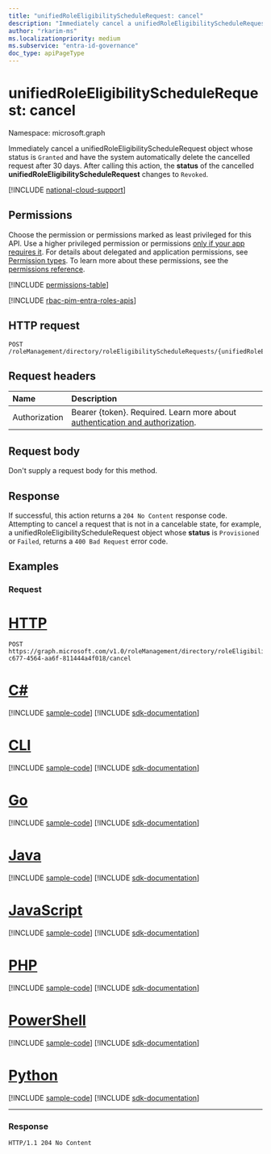 ```yaml
---
title: "unifiedRoleEligibilityScheduleRequest: cancel"
description: "Immediately cancel a unifiedRoleEligibilityScheduleRequest object whose status is Granted."
author: "rkarim-ms"
ms.localizationpriority: medium
ms.subservice: "entra-id-governance"
doc_type: apiPageType
---
```


# unifiedRoleEligibilityScheduleRequest: cancel
Namespace: microsoft.graph

Immediately cancel a unifiedRoleEligibilityScheduleRequest object whose status is `Granted` and have the system automatically delete the cancelled request after 30 days. After calling this action, the **status** of the cancelled **unifiedRoleEligibilityScheduleRequest** changes to `Revoked`.

[!INCLUDE [national-cloud-support](../../includes/all-clouds.md)]

## Permissions
Choose the permission or permissions marked as least privileged for this API. Use a higher privileged permission or permissions [only if your app requires it](/graph/permissions-overview#best-practices-for-using-microsoft-graph-permissions). For details about delegated and application permissions, see [Permission types](/graph/permissions-overview#permission-types). To learn more about these permissions, see the [permissions reference](/graph/permissions-reference).

<!-- { "blockType": "permissions", "name": "unifiedroleeligibilityschedulerequest_cancel" } -->
[!INCLUDE [permissions-table](../includes/permissions/unifiedroleeligibilityschedulerequest-cancel-permissions.md)]

[!INCLUDE [rbac-pim-entra-roles-apis](../includes/rbac-for-apis/rbac-pim-entra-roles-apis.md)]

## HTTP request

<!-- {
  "blockType": "ignored"
}
-->
``` http
POST /roleManagement/directory/roleEligibilityScheduleRequests/{unifiedRoleEligibilityScheduleRequestId}/cancel
```

## Request headers
|Name|Description|
|:---|:---|
|Authorization|Bearer {token}. Required. Learn more about [authentication and authorization](/graph/auth/auth-concepts).|

## Request body
Don't supply a request body for this method.

## Response

If successful, this action returns a `204 No Content` response code. Attempting to cancel a request that is not in a cancelable state, for example, a unifiedRoleEligibilityScheduleRequest object whose **status** is `Provisioned` or `Failed`, returns a `400 Bad Request` error code.

## Examples

### Request

# [HTTP](#tab/http)
<!-- {
  "blockType": "request",
  "name": "unifiedroleeligibilityschedulerequestthis.cancel"
}
-->
``` http
POST https://graph.microsoft.com/v1.0/roleManagement/directory/roleEligibilityScheduleRequests/532bef1f-c677-4564-aa6f-811444a4f018/cancel
```

# [C#](#tab/csharp)
[!INCLUDE [sample-code](../includes/snippets/csharp/unifiedroleeligibilityschedulerequestthiscancel-csharp-snippets.md)]
[!INCLUDE [sdk-documentation](../includes/snippets/snippets-sdk-documentation-link.md)]

# [CLI](#tab/cli)
[!INCLUDE [sample-code](../includes/snippets/cli/unifiedroleeligibilityschedulerequestthiscancel-cli-snippets.md)]
[!INCLUDE [sdk-documentation](../includes/snippets/snippets-sdk-documentation-link.md)]

# [Go](#tab/go)
[!INCLUDE [sample-code](../includes/snippets/go/unifiedroleeligibilityschedulerequestthiscancel-go-snippets.md)]
[!INCLUDE [sdk-documentation](../includes/snippets/snippets-sdk-documentation-link.md)]

# [Java](#tab/java)
[!INCLUDE [sample-code](../includes/snippets/java/unifiedroleeligibilityschedulerequestthiscancel-java-snippets.md)]
[!INCLUDE [sdk-documentation](../includes/snippets/snippets-sdk-documentation-link.md)]

# [JavaScript](#tab/javascript)
[!INCLUDE [sample-code](../includes/snippets/javascript/unifiedroleeligibilityschedulerequestthiscancel-javascript-snippets.md)]
[!INCLUDE [sdk-documentation](../includes/snippets/snippets-sdk-documentation-link.md)]

# [PHP](#tab/php)
[!INCLUDE [sample-code](../includes/snippets/php/unifiedroleeligibilityschedulerequestthiscancel-php-snippets.md)]
[!INCLUDE [sdk-documentation](../includes/snippets/snippets-sdk-documentation-link.md)]

# [PowerShell](#tab/powershell)
[!INCLUDE [sample-code](../includes/snippets/powershell/unifiedroleeligibilityschedulerequestthiscancel-powershell-snippets.md)]
[!INCLUDE [sdk-documentation](../includes/snippets/snippets-sdk-documentation-link.md)]

# [Python](#tab/python)
[!INCLUDE [sample-code](../includes/snippets/python/unifiedroleeligibilityschedulerequestthiscancel-python-snippets.md)]
[!INCLUDE [sdk-documentation](../includes/snippets/snippets-sdk-documentation-link.md)]

---

### Response
<!-- {
  "blockType": "response",
  "truncated": true
}
-->
``` http
HTTP/1.1 204 No Content
```

